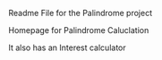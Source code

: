 Readme File for the Palindrome project

Homepage for Palindrome Caluclation

It also has an Interest calculator

